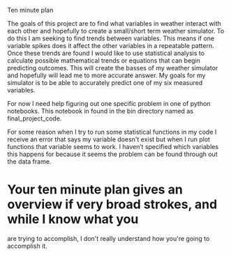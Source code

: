 Ten minute plan 


The goals of this project are to find what variables in weather interact with each other and hopefully to create a small/short term weather simulator.   To do this I am seeking to find trends between variables. This means if one variable spikes does it affect the other variables in a repeatable pattern.  Once these trends are found I would like to use statistical analysis to calculate possible mathematical trends or equations that can begin predicting outcomes.  This will create the basses of my weather simulator and hopefully will lead me to more accurate answer.  My goals for my simulator is to be able to accurately predict one of my six measured variables. 

 
For now I need help figuring out one specific problem in one of python notebooks. This notebook in found in the bin directory named as final_project_code. 

For some reason when I try to run some statistical functions in my code I receive an error that says my variable doesn't exist but when I run plot functions that variable seems to work.  I haven’t specified which variables this happens for because it seems the problem can be found through out the data frame. 

 
# Your ten minute plan gives an overview if very broad strokes, and while I know what you
are trying to accomplish, I don't really understand how you're going to accomplish it. 